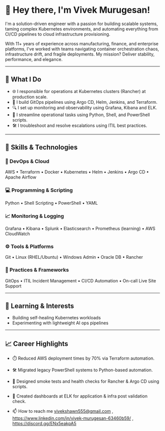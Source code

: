 # 👋 Hey there, I'm Vivek Murugesan!

I'm a solution-driven engineer with a passion for building scalable systems, taming complex Kubernetes environments, and automating everything from CI/CD pipelines to cloud infrastructure provisioning.

With 11+ years of experience across manufacturing, finance, and enterprise platforms, I've worked with teams navigating container orchestration chaos, infrastructure drift, and fragile deployments. My mission? Deliver stability, performance, and elegance.

---

## 🚀 What I Do

- 🌐 I responsible for operations at Kubernetes clusters (Rancher) at production scale.
- 🧩 I build GitOps pipelines using Argo CD, Helm, Jenkins, and Terraform.
- 🔍 I set up monitoring and observability using Grafana, Kibana and ELK.
- 🧠 I streamline operational tasks using Python, Shell, and PowerShell scripts.
- 🛠️ I troubleshoot and resolve escalations using ITIL best practices.

---

## 🔧 Skills & Technologies

### 🚀 DevOps & Cloud
AWS • Terraform • Docker • Kubernetes • Helm • Jenkins • Argo CD • Apache Airflow

### 💻 Programming & Scripting
Python • Shell Scripting • PowerShell • YAML

### 📈 Monitoring & Logging
Grafana • Kibana • Splunk • Elasticsearch • Prometheus (learning) • AWS CloudWatch

### ⚙️ Tools & Platforms
Git • Linux (RHEL/Ubuntu) • Windows Admin • Oracle DB • Rancher

### 💼 Practices & Frameworks
GitOps • ITIL Incident Management • CI/CD Automation • On-call Live Site Support

---

## 🧠 Learning & Interests
- Building self-healing Kubernetes workloads
- Experimenting with lightweight AI ops pipelines

---

## 📈 Career Highlights

- ⏱️ Reduced AWS deployment times by 70% via Terraform automation.
- 🛠️ Migrated legacy PowerShell systems to Python-based automation.
- 🧪 Designed smoke tests and health checks for Rancher & Argo CD using scripts.
- 🚨 Created dashboards at ELK for application & infra post validation check.



- 📫 How to reach me vivekshawn555@gmail.com , https://www.linkedin.com/in/vivek-murugesan-63460b59/ , https://discord.gg/ENx5eakpA5

<!---
vivekmu is a ✨ special ✨ repository because its `README.md` (this file) appears on your GitHub profile.
You can click the Preview link to take a look at your changes.
--->
